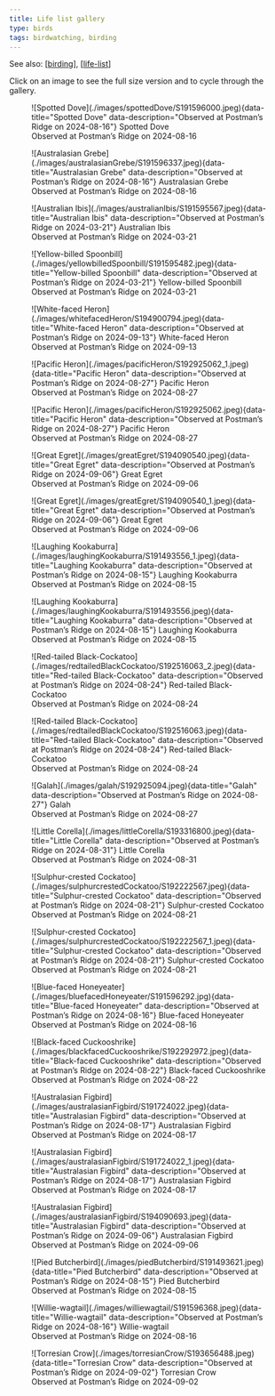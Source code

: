 ```yaml
---
title: Life list gallery
type: birds
tags: birdwatching, birding
---
```


See also: [[birding]], [[life-list]]

Click on an image to see the full size version and to cycle through the gallery.


<figure markdown>
  ![Spotted Dove](./images/spottedDove/S191596000.jpeg){data-title="Spotted Dove" data-description="Observed at Postman’s Ridge on 2024-08-16"}
  <caption>Spotted Dove<br />Observed at Postman’s Ridge on 2024-08-16</caption>
</figure>

<figure markdown>
  ![Australasian Grebe](./images/australasianGrebe/S191596337.jpeg){data-title="Australasian Grebe" data-description="Observed at Postman’s Ridge on 2024-08-16"}
  <caption>Australasian Grebe<br />Observed at Postman’s Ridge on 2024-08-16</caption>
</figure>

<figure markdown>
  ![Australian Ibis](./images/australianIbis/S191595567.jpeg){data-title="Australian Ibis" data-description="Observed at Postman’s Ridge on 2024-03-21"}
  <caption>Australian Ibis<br />Observed at Postman’s Ridge on 2024-03-21</caption>
</figure>

<figure markdown>
  ![Yellow-billed Spoonbill](./images/yellowbilledSpoonbill/S191595482.jpeg){data-title="Yellow-billed Spoonbill" data-description="Observed at Postman’s Ridge on 2024-03-21"}
  <caption>Yellow-billed Spoonbill<br />Observed at Postman’s Ridge on 2024-03-21</caption>
</figure>

<figure markdown>
  ![White-faced Heron](./images/whitefacedHeron/S194900794.jpeg){data-title="White-faced Heron" data-description="Observed at Postman’s Ridge on 2024-09-13"}
  <caption>White-faced Heron<br />Observed at Postman’s Ridge on 2024-09-13</caption>
</figure>

<figure markdown>
  ![Pacific Heron](./images/pacificHeron/S192925062_1.jpeg){data-title="Pacific Heron" data-description="Observed at Postman’s Ridge on 2024-08-27"}
  <caption>Pacific Heron<br />Observed at Postman’s Ridge on 2024-08-27</caption>
</figure>

<figure markdown>
  ![Pacific Heron](./images/pacificHeron/S192925062.jpeg){data-title="Pacific Heron" data-description="Observed at Postman’s Ridge on 2024-08-27"}
  <caption>Pacific Heron<br />Observed at Postman’s Ridge on 2024-08-27</caption>
</figure>

<figure markdown>
  ![Great Egret](./images/greatEgret/S194090540.jpeg){data-title="Great Egret" data-description="Observed at Postman’s Ridge on 2024-09-06"}
  <caption>Great Egret<br />Observed at Postman’s Ridge on 2024-09-06</caption>
</figure>

<figure markdown>
  ![Great Egret](./images/greatEgret/S194090540_1.jpeg){data-title="Great Egret" data-description="Observed at Postman’s Ridge on 2024-09-06"}
  <caption>Great Egret<br />Observed at Postman’s Ridge on 2024-09-06</caption>
</figure>

<figure markdown>
  ![Laughing Kookaburra](./images/laughingKookaburra/S191493556_1.jpeg){data-title="Laughing Kookaburra" data-description="Observed at Postman’s Ridge on 2024-08-15"}
  <caption>Laughing Kookaburra<br />Observed at Postman’s Ridge on 2024-08-15</caption>
</figure>

<figure markdown>
  ![Laughing Kookaburra](./images/laughingKookaburra/S191493556.jpeg){data-title="Laughing Kookaburra" data-description="Observed at Postman’s Ridge on 2024-08-15"}
  <caption>Laughing Kookaburra<br />Observed at Postman’s Ridge on 2024-08-15</caption>
</figure>

<figure markdown>
  ![Red-tailed Black-Cockatoo](./images/redtailedBlackCockatoo/S192516063_2.jpeg){data-title="Red-tailed Black-Cockatoo" data-description="Observed at Postman’s Ridge on 2024-08-24"}
  <caption>Red-tailed Black-Cockatoo<br />Observed at Postman’s Ridge on 2024-08-24</caption>
</figure>

<figure markdown>
  ![Red-tailed Black-Cockatoo](./images/redtailedBlackCockatoo/S192516063.jpeg){data-title="Red-tailed Black-Cockatoo" data-description="Observed at Postman’s Ridge on 2024-08-24"}
  <caption>Red-tailed Black-Cockatoo<br />Observed at Postman’s Ridge on 2024-08-24</caption>
</figure>

<figure markdown>
  ![Galah](./images/galah/S192925094.jpeg){data-title="Galah" data-description="Observed at Postman’s Ridge on 2024-08-27"}
  <caption>Galah<br />Observed at Postman’s Ridge on 2024-08-27</caption>
</figure>

<figure markdown>
  ![Little Corella](./images/littleCorella/S193316800.jpeg){data-title="Little Corella" data-description="Observed at Postman’s Ridge on 2024-08-31"}
  <caption>Little Corella<br />Observed at Postman’s Ridge on 2024-08-31</caption>
</figure>

<figure markdown>
  ![Sulphur-crested Cockatoo](./images/sulphurcrestedCockatoo/S192222567.jpeg){data-title="Sulphur-crested Cockatoo" data-description="Observed at Postman’s Ridge on 2024-08-21"}
  <caption>Sulphur-crested Cockatoo<br />Observed at Postman’s Ridge on 2024-08-21</caption>
</figure>

<figure markdown>
  ![Sulphur-crested Cockatoo](./images/sulphurcrestedCockatoo/S192222567_1.jpeg){data-title="Sulphur-crested Cockatoo" data-description="Observed at Postman’s Ridge on 2024-08-21"}
  <caption>Sulphur-crested Cockatoo<br />Observed at Postman’s Ridge on 2024-08-21</caption>
</figure>

<figure markdown>
  ![Blue-faced Honeyeater](./images/bluefacedHoneyeater/S191596292.jpg){data-title="Blue-faced Honeyeater" data-description="Observed at Postman’s Ridge on 2024-08-16"}
  <caption>Blue-faced Honeyeater<br />Observed at Postman’s Ridge on 2024-08-16</caption>
</figure>

<figure markdown>
  ![Black-faced Cuckooshrike](./images/blackfacedCuckooshrike/S192292972.jpeg){data-title="Black-faced Cuckooshrike" data-description="Observed at Postman’s Ridge on 2024-08-22"}
  <caption>Black-faced Cuckooshrike<br />Observed at Postman’s Ridge on 2024-08-22</caption>
</figure>

<figure markdown>
  ![Australasian Figbird](./images/australasianFigbird/S191724022.jpeg){data-title="Australasian Figbird" data-description="Observed at Postman’s Ridge on 2024-08-17"}
  <caption>Australasian Figbird<br />Observed at Postman’s Ridge on 2024-08-17</caption>
</figure>

<figure markdown>
  ![Australasian Figbird](./images/australasianFigbird/S191724022_1.jpeg){data-title="Australasian Figbird" data-description="Observed at Postman’s Ridge on 2024-08-17"}
  <caption>Australasian Figbird<br />Observed at Postman’s Ridge on 2024-08-17</caption>
</figure>

<figure markdown>
  ![Australasian Figbird](./images/australasianFigbird/S194090693.jpeg){data-title="Australasian Figbird" data-description="Observed at Postman’s Ridge on 2024-09-06"}
  <caption>Australasian Figbird<br />Observed at Postman’s Ridge on 2024-09-06</caption>
</figure>

<figure markdown>
  ![Pied Butcherbird](./images/piedButcherbird/S191493621.jpeg){data-title="Pied Butcherbird" data-description="Observed at Postman’s Ridge on 2024-08-15"}
  <caption>Pied Butcherbird<br />Observed at Postman’s Ridge on 2024-08-15</caption>
</figure>

<figure markdown>
  ![Willie-wagtail](./images/williewagtail/S191596368.jpeg){data-title="Willie-wagtail" data-description="Observed at Postman’s Ridge on 2024-08-16"}
  <caption>Willie-wagtail<br />Observed at Postman’s Ridge on 2024-08-16</caption>
</figure>

<figure markdown>
  ![Torresian Crow](./images/torresianCrow/S193656488.jpeg){data-title="Torresian Crow" data-description="Observed at Postman’s Ridge on 2024-09-02"}
  <caption>Torresian Crow<br />Observed at Postman’s Ridge on 2024-09-02</caption>
</figure>

[//begin]: # "Autogenerated link references for markdown compatibility"
[birding]: birding "Birding"
[life-list]: life-list "Life list"
[//end]: # "Autogenerated link references"